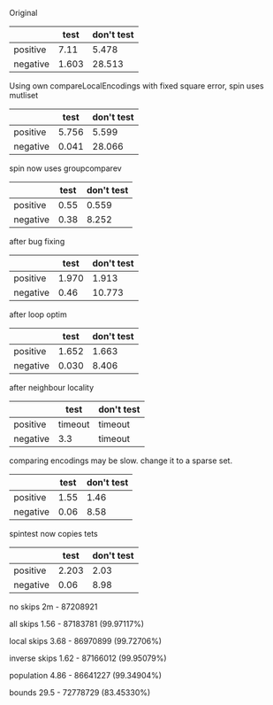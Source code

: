 Original

|          | test  | don't test |
|----------|-------|------------|
| positive | 7.11  | 5.478      |
| negative | 1.603 | 28.513     |

Using own compareLocalEncodings with fixed square error, spin uses mutliset

|          | test  | don't test |
|----------|-------|------------|
| positive | 5.756 | 5.599      |
| negative | 0.041 | 28.066     |

spin now uses groupcomparev

|          | test | don't test |
|----------|------|------------|
| positive | 0.55 | 0.559      |
| negative | 0.38 | 8.252      |

after bug fixing

|          | test  | don't test |
|----------|-------|------------|
| positive | 1.970 | 1.913      |
| negative | 0.46  | 10.773     |

after loop optim

|          | test  | don't test |
|----------|-------|------------|
| positive | 1.652 | 1.663      |
| negative | 0.030 | 8.406      |

after neighbour locality

|          | test    | don't test |
|----------|---------|------------|
| positive | timeout | timeout    |
| negative | 3.3     | timeout    |

comparing encodings may be slow. change it to a sparse set.

|          | test | don't test |
|----------|------|------------|
| positive | 1.55 | 1.46       |
| negative | 0.06 | 8.58       |

spintest now copies tets

|          | test  | don't test |
|----------|-------|------------|
| positive | 2.203 | 2.03       |
| negative | 0.06  | 8.98       |



no skips
2m   - 87208921

all skips
1.56 - 87183781 (99.97117%)

local skips
3.68 - 86970899 (99.72706%)

inverse skips
1.62 - 87166012 (99.95079%)

population
4.86 - 86641227 (99.34904%)

bounds
29.5 - 72778729 (83.45330%)